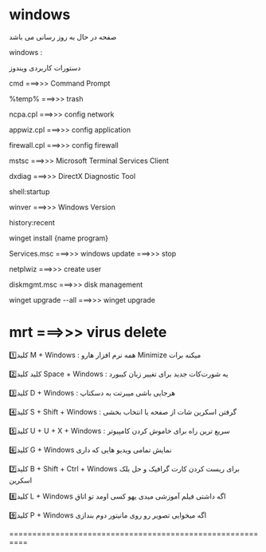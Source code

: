 # windows

صفحه در حال به روز رسانی می باشد

windows :


دستورات کاربردی ویندوز

cmd ===>>> Command Prompt

%temp% ===>>> trash

ncpa.cpl ===>>> config network

appwiz.cpl ===>>> config application

firewall.cpl ===>>> config firewall

mstsc ===>>> Microsoft Terminal Services Client

dxdiag ===>>> DirectX Diagnostic Tool

shell:startup

winver ===>>> Windows Version

history:recent

winget install {name program}

Services.msc  ===>>> windows update ===>>> stop

netplwiz ===>>> create user

diskmgmt.msc ===>>> disk management

winget upgrade --all ===>>> winget upgrade

mrt ===>>> virus delete 
=============================================================

1️⃣کلید M + Windows :
همه نرم افزار هارو Minimize میکنه برات

2️⃣کلید کلید Space + Windows :
یه شورت‌کات جدید برای تغییر زبان کیبورد

3️⃣کلید D + Windows :
هرجایی باشی میبرتت به دسکتاپ

4️⃣کلید S + Shift + Windows : 
گرفتن اسکرین شات از صفحه یا انتخاب بخشی

5️⃣کلید U + U + X + Windows :
سریع ترین راه برای خاموش کردن کامپیوتر

6️⃣کلید G + Windows 
نمایش تمامی ویدیو هایی که داری

7️⃣کلید B + Shift + Ctrl + Windows 
 برای ریست کردن کارت گرافیک و حل بلک اسکرین

8️⃣کلید L + Windows
اگه داشتی فیلم آموزشی میدی یهو کسی اومد تو اتاق 

9️⃣کلید P + Windows 
اگه میخوایی تصویر رو روی مانیتور دوم بندازی


==========================================================

